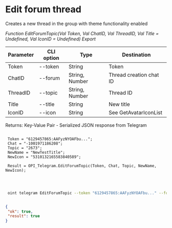 ﻿---
sidebar_position: 3
---

# Edit forum thread
 Creates a new thread in the group with theme functionality enabled


*Function EditForumTopic(Val Token, Val ChatID, Val ThreadID, Val Title = Undefined, Val IconID = Undefined) Export*

 | Parameter | CLI option | Type | Destination |
 |-|-|-|-|
 | Token | --token | String | Token |
 | ChatID | --forum | String, Number | Thread creation chat ID |
 | ThreadID | --topic | String, Number | Thread ID |
 | Title | --title | String | New title |
 | IconID | --icon | String | See GetAvatarIconList |

 
 Returns: Key-Value Pair - Serialized JSON response from Telegram

```bsl title="Code example"
	
 Token = "6129457865:AAFyzNYOAFbu...";
 Chat = "-1001971186208";
 Topic = "2673";
 NewName = "NewTestTitle";
 NewIcon = "5310132165583840589";
 
 Result = OPI_Telegram.EditForumTopic(Token, Chat, Topic, NewName, NewIcon);
 
	
```

```sh title="CLI command example"
 
 oint telegram EditForumTopic --token "6129457865:AAFyzNYOAFbu..." --forum %forum% --topic %topic% --title %title% --icon %icon%


```


```json title="Result"

{
 "ok": true,
 "result": true
}

```
